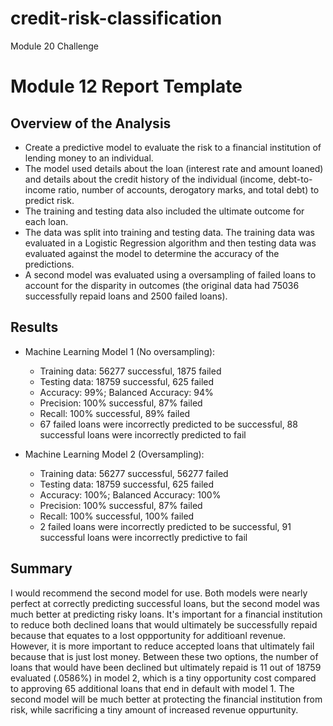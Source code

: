 # credit-risk-classification
Module 20 Challenge

# Module 12 Report Template

## Overview of the Analysis

* Create a predictive model to evaluate the risk to a financial institution of lending money to an individual.
* The model used details about the loan (interest rate and amount loaned) and details about the credit history of the individual (income, debt-to-income ratio, number of accounts, derogatory marks, and total debt) to predict risk.
* The training and testing data also included the ultimate outcome for each loan.
* The data was split into training and testing data. The training data was evaluated in a Logistic Regression algorithm and then testing data was evaluated against the model to determine the accuracy of the predictions.
* A second model was evaluated using a oversampling of failed loans to account for the disparity in outcomes (the original data had 75036 successfully repaid loans and 2500 failed loans).

## Results

* Machine Learning Model 1 (No oversampling):
  * Training data: 56277 successful, 1875 failed
  * Testing data: 18759 successful, 625 failed
  * Accuracy: 99%; Balanced Accuracy: 94%
  * Precision: 100% successful, 87% failed
  * Recall: 100% successful, 89% failed
  * 67 failed loans were incorrectly predicted to be successful, 88 successful loans were incorrectly predicted to fail

* Machine Learning Model 2 (Oversampling):
  * Training data: 56277 successful, 56277 failed
  * Testing data: 18759 successful, 625 failed
  * Accuracy: 100%; Balanced Accuracy: 100%
  * Precision: 100% successful, 87% failed
  * Recall: 100% successful, 100% failed
  * 2 failed loans were incorrectly predicted to be successful, 91 successful loans were incorrectly predictive to fail

## Summary

I would recommend the second model for use. Both models were nearly perfect at correctly predicting successful loans, but the second model was much better at predicting risky loans. It's important for a financial institution to reduce both declined loans that would ultimately be successfully repaid because that equates to a lost oppportunity for additioanl revenue. However, it is more important to reduce accepted loans that ultimately fail because that is just lost money. Between these two options, the number of loans that would have been declined but ultimately repaid is 11 out of 18759 evaluated (.0586%) in model 2, which is a tiny opportunity cost compared to approving 65 additional loans that end in default with model 1. The second model will be much better at protecting the financial institution from risk, while sacrificing a tiny amount of increased revenue oppurtunity.
